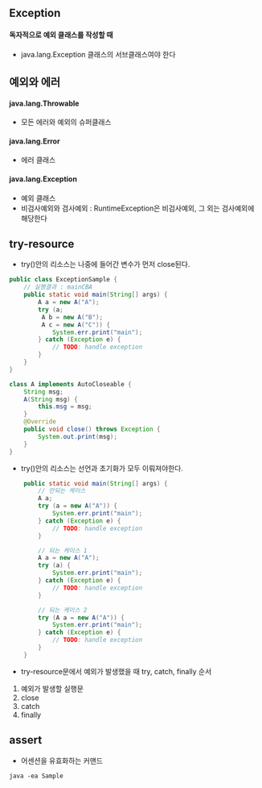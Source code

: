## Exception
#### 독자적으로 예외 클래스를 작성할 때
- java.lang.Exception 클래스의 서브클래스여야 한다

## 예외와 에러
#### java.lang.Throwable
- 모든 에러와 예외의 슈퍼클래스
#### java.lang.Error
- 에러 클래스
#### java.lang.Exception
- 예외 클래스
- 비검사예외와 검사예외 : RuntimeException은 비검사예외, 그 외는 검사예외에 해당한다

## try-resource
- try()안의 리소스는 나중에 들어간 변수가 먼저 close된다.
```java
public class ExceptionSample {
    // 실행결과 : mainCBA
    public static void main(String[] args) {
        A a = new A("A");
        try (a;
         A b = new A("B");
         A c = new A("C")) {
            System.err.print("main");
        } catch (Exception e) {
            // TODO: handle exception
        }
    }
}

class A implements AutoCloseable {
    String msg;
    A(String msg) {
        this.msg = msg;
    }
    @Override
    public void close() throws Exception {
        System.out.print(msg);
    }
}
```
- try()안의 리소스는 선언과 초기화가 모두 이뤄져야한다.
```java
    public static void main(String[] args) {
        // 안되는 케이스
        A a;
        try (a = new A("A")) {
            System.err.print("main");
        } catch (Exception e) {
            // TODO: handle exception
        }

        // 되는 케이스 1
        A a = new A("A");
        try (a) {
            System.err.print("main");
        } catch (Exception e) {
            // TODO: handle exception
        }

        // 되는 케이스 2
        try (A a = new A("A")) {
            System.err.print("main");
        } catch (Exception e) {
            // TODO: handle exception
        }
    }
```
- try-resource문에서 예외가 발생했을 때 try, catch, finally 순서
1. 예외가 발생할 실행문
2. close
3. catch
4. finally

## assert
- 어센션을 유효화하는 커맨드
```
java -ea Sample
```